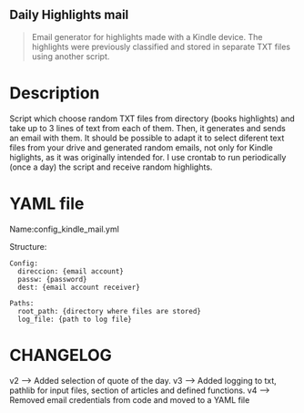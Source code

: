 ## Daily Highlights mail

> Email generator for highlights made with a Kindle device. The highlights were previously classified and stored in separate TXT files using another script.

# Description

Script which choose random TXT files from directory (books highlights) and take up to 3 lines of text from each of them. Then, it generates and sends an email with them.
It should be possible to adapt it to select diferent text files from your drive and generated random emails, not only for Kindle higlights, as it was originally intended for.
I use crontab to run periodically (once a day) the script and receive random highlights.

# YAML file

Name:config_kindle_mail.yml

Structure:

```
Config:
  direccion: {email account}
  passw: {password}
  dest: {email account receiver}

Paths:
  root_path: {directory where files are stored}
  log_file: {path to log file}
```

# CHANGELOG

v2 --> Added selection of quote of the day.
v3 --> Added logging to txt, pathlib for input files, section of articles and defined functions.
v4 --> Removed email credentials from code and moved to a YAML file
